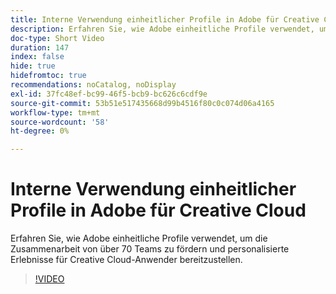 ```yaml
---
title: Interne Verwendung einheitlicher Profile in Adobe für Creative Cloud
description: Erfahren Sie, wie Adobe einheitliche Profile verwendet, um die Zusammenarbeit von über 70 Teams zu fördern und personalisierte Erlebnisse für Creative Cloud-Anwender bereitzustellen.
doc-type: Short Video
duration: 147
index: false
hide: true
hidefromtoc: true
recommendations: noCatalog, noDisplay
exl-id: 37fc48ef-bc99-46f5-bcb9-bc626c6cdf9e
source-git-commit: 53b51e517435668d99b4516f80c0c074d06a4165
workflow-type: tm+mt
source-wordcount: '58'
ht-degree: 0%

---
```


# Interne Verwendung einheitlicher Profile in Adobe für Creative Cloud

Erfahren Sie, wie Adobe einheitliche Profile verwendet, um die Zusammenarbeit von über 70 Teams zu fördern und personalisierte Erlebnisse für Creative Cloud-Anwender bereitzustellen.

<!-- 62_S655_3442541_146_adobes-internal-use-of-unified-profiles-for-creative-cloud -->
>[!VIDEO](https://video.tv.adobe.com/v/3458283/?learn=on&enablevpops=true)
